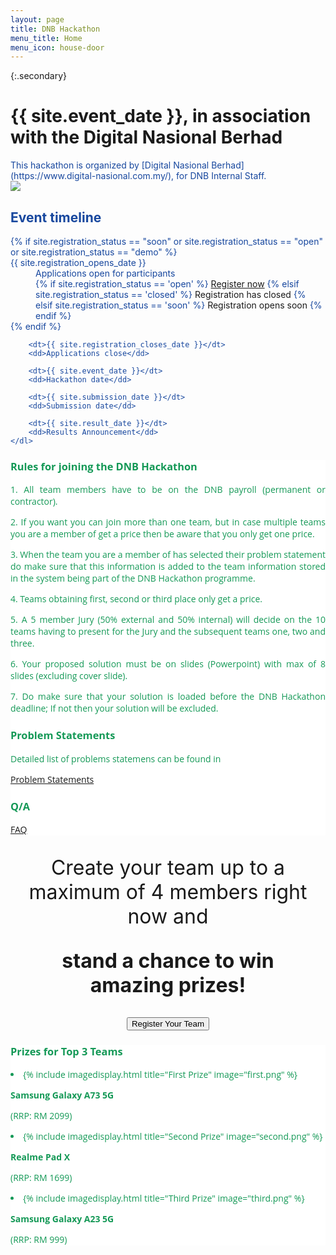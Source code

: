 ```yaml
---
layout: page
title: DNB Hackathon
menu_title: Home
menu_icon: house-door
---
```


{:.secondary}
# {{ site.event_date }}, in association with the Digital Nasional Berhad
<!-- REMOVE THIS SECTION when you use this template -->
<div class="lead" markdown="1" style="color: #17479E;">
This hackathon is organized by [Digital Nasional Berhad](https://www.digital-nasional.com.my/),
for DNB Internal Staff.

</div>
<!-- END of section to remove -->
<img src="{{ site.baseurl }}/images/leadingimages.jpg">

<div class="aside" style="color: #17479E;">
    <h2><i class="bi bi-calendar3"></i> Event timeline</h2>
    <dl>
        {% if site.registration_status == "soon" or site.registration_status == "open" or site.registration_status == "demo" %}
            <dt>{{ site.registration_opens_date }}</dt>
            <dd>
                Applications open for participants<br>
                {% if site.registration_status == 'open' %}
                    <a href="{{ site.baseurl }}{% link registration.md %}" class="btn">Register now</a>
                {% elsif site.registration_status == 'closed' %}
                    <a class="btn disabled">Registration has closed</a>
                {% elsif site.registration_status == 'soon' %}
                    <a class="btn disabled">Registration opens soon</a>
                {% endif %}
            </dd>
        {% endif %}

        <dt>{{ site.registration_closes_date }}</dt>
        <dd>Applications close</dd>

        <dt>{{ site.event_date }}</dt>
        <dd>Hackathon date</dd>

        <dt>{{ site.submission_date }}</dt>
        <dd>Submission date</dd>

        <dt>{{ site.result_date }}</dt>
        <dd>Results Announcement</dd>
    </dl>
</div>


<div class="page-content" aria-label="Content" style="background: white; font-family: 'Open Sans', 'Helvetica Neue', Helvetica, Arial, sans-serif; text-align: justify; text-justify: inter-word; color: #159957;">
<section>
<div class="wrapper">
<h3> Rules for joining the DNB Hackathon</h3>
<p>1.	All team members have to be on the DNB payroll (permanent or contractor).</p>
<p>2.	If you want you can join more than one team, but in case multiple teams you are a member of get a price then be aware that you only get one price.</p>
<p>3.	When the team you are a member of has selected their problem statement do make sure that this information is added to the team information stored in the system being part of the DNB Hackathon programme.</p>
<p>4.	Teams obtaining first, second or third place only get a price.</p>
<p>5.	A 5 member Jury (50% external and 50% internal) will decide on the 10 teams having to present for the Jury and the subsequent teams one, two and three.</p>
<p>6.	Your proposed solution must be on slides (Powerpoint) with max of 8 slides (excluding cover slide).</p>
<p>7.	Do make sure that your solution is loaded before the DNB Hackathon deadline; If not then your solution will be excluded.</p>

<h3>Problem Statements</h3>
Detailed list of problems statemens can be found in <p><a href="{{ site.baseurl }}{% link projects.md %}">Problem Statements</a></p>
<h3>Q/A</h3>
<p><a href="{{ site.baseurl }}{% link faq.md %}">FAQ</a></p>
</div>
</section>
</div>

  

<p></p>
<p></p>
<div style="font-size: 32px; text-align: center; margin: 20px">
<p>Create your team up to a maximum of 4 members right now and</p>
<p><b>stand a chance to win amazing prizes!</b></p>


<a href="https://forms.office.com/Pages/ResponsePage.aspx?id=VUIF41YjAU2H6BEeteoS4LGYf9e_wDFGo65PpU1kp0pUMFJHMVROTlZWQ1IwMVlNWTlJWUhaRE83Ty4u" target="_blank">
<button class="favorite styled" type="button">
    Register Your Team
</button>
</a>
</div>

<!--[Submit your Work Here](https://digitalnasionalberhad-my.sharepoint.com/:f:/g/personal/mani_kagita_digital-nasional_com_my/ElranH5gA49Fk5Nll3-EL-cB9lGyHqo-Ln38v08fA2xwOg){:.btn target="_blank"}
-->
 


  
<div class="page-content" aria-label="Content" style="background: white; font-family: 'Open Sans', 'Helvetica Neue', Helvetica, Arial, sans-serif; color: #159957;">
<section>
<div class="wrapper">
<h3> Prizes for Top 3 Teams</h3>
<u2 class="grid">

<li class="imag" markdown="1">
{% include imagedisplay.html title="First Prize" image="first.png" %}

<p><b>Samsung Galaxy A73 5G</b></p>
<p>(RRP: RM 2099)</p>
</li>

<li class="imag" markdown="1">
{% include imagedisplay.html title="Second Prize" image="second.png" %}

<p><b>Realme Pad X</b></p>
<p>(RRP: RM 1699)</p>
</li>

<li class="imag" markdown="1">
{% include imagedisplay.html title="Third Prize" image="third.png" %}

<p><b>Samsung Galaxy A23 5G</b></p>
<p>(RRP: RM 999)</p>
</li>

</u2>

</div>
</section>
</div>

